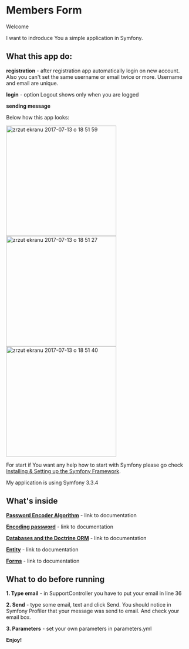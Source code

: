Members Form
=============

Welcome

I want to indroduce You a simple application in Symfony. 

What this app do:
-----------------

**registration** - after registration app automatically login on new account. Also you can't set the same 
username or email twice or more. Username and email are unique.

**login** - option Logout shows only when you are logged 

**sending message**


Below how this app looks:

<img width="300" alt="zrzut ekranu 2017-07-13 o 18 51 59" src="https://user-images.githubusercontent.com/27738202/28178771-e4eb7dd4-67ff-11e7-8831-44a7f3822be1.png">
<img width="300" alt="zrzut ekranu 2017-07-13 o 18 51 27" src="https://user-images.githubusercontent.com/27738202/28178730-c52a9908-67ff-11e7-8db5-069d4c4c41c2.png">
<img width="300" alt="zrzut ekranu 2017-07-13 o 18 51 40" src="https://user-images.githubusercontent.com/27738202/28178767-e207a412-67ff-11e7-8af0-6dade7b5ceb5.png">

For start if You want any help how to start with Symfony please go check [Installing & Setting up the Symfony Framework][6].

My application is using Symfony 3.3.4

What's inside
-------------

[**Password Encoder Algorithm**][1] - link to documentation

[**Encoding password**][2] - link to documentation

[**Databases and the Doctrine ORM**][3] - link to documentation

[**Entity**][4] - link to documentation

[**Forms**][5] - link to documentation

What to do before running
-------------------------

**1. Type email** - in SupportController you have to put your email in line 36

**2. Send** - type some email, text and click Send. You should notice in Symfony Profiler that your message
              was send to email. And check your email box.
              
**3. Parameters** - set your own parameters in parameters.yml


**Enjoy!**

[1]:    https://symfony.com/doc/current/security/named_encoders.html
[2]:    http://symfony.com/blog/new-in-symfony-2-7-security-improvements
[3]:    http://symfony.com/doc/current/doctrine.html
[4]:    https://symfony.com/doc/current/bundles/SensioGeneratorBundle/commands/generate_doctrine_entity.html
[5]:    http://symfony.com/doc/current/forms.html
[6]:    https://symfony.com/doc/current/setup.html
